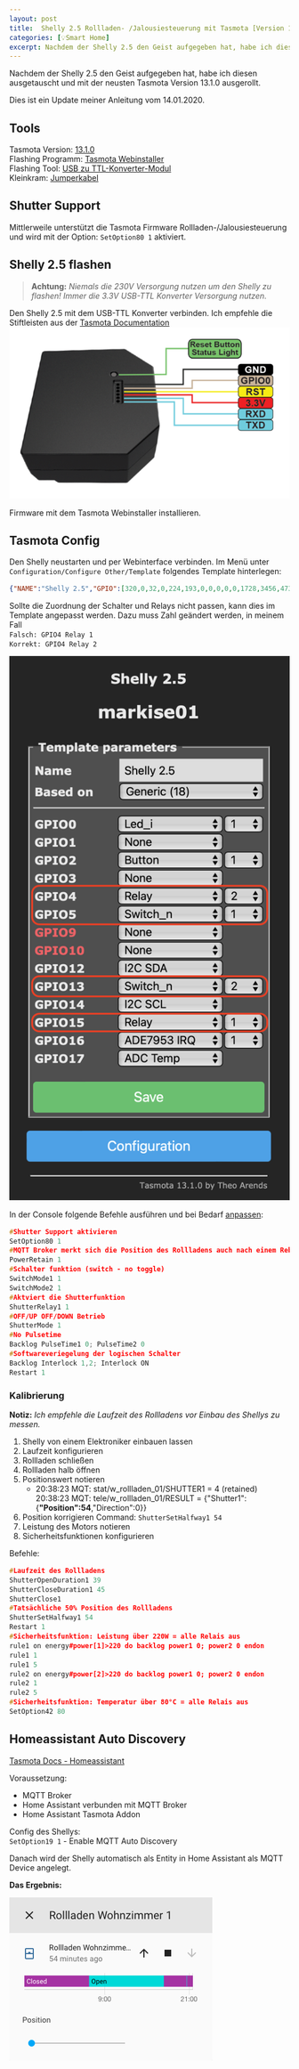 ```yaml
---
layout: post
title:  Shelly 2.5 Rollladen- /Jalousiesteuerung mit Tasmota [Version 13.1.0]
categories: [💡Smart Home]
excerpt: Nachdem der Shelly 2.5 den Geist aufgegeben hat, habe ich diesen ausgetauscht und mit der neusten Tasmota Version 13.1.0 ausgerollt.
---
```


Nachdem der Shelly 2.5 den Geist aufgegeben hat, habe ich diesen ausgetauscht und mit der neusten Tasmota Version 13.1.0 ausgerollt.

Dies ist ein Update meiner Anleitung vom 14.01.2020.

## Tools
  
Tasmota Version: [13.1.0](http://ota.tasmota.com/tasmota/release/)  
Flashing Programm: [Tasmota Webinstaller](https://tasmota.github.io/install/)  
Flashing Tool: [USB zu TTL-Konverter-Modul](https://www.amazon.de/USB-TTL-Konverter-Modul-mit-eingebautem-CP2102/dp/B00AFRXKFU/ref=sr_1_3?__mk_de_DE=%C3%85M%C3%85%C5%BD%C3%95%C3%91&keywords=USB+zu+TTL-Konverter-Modul+mit+eingebautem+in+CP2102&qid=1578948764&s=computers&sr=1-3)  
Kleinkram: [Jumperkabel](https://www.amazon.de/Female-Female-Male-Female-Male-Male-Steckbrücken-Drahtbrücken-bunt/dp/B01EV70C78/ref=sr_1_3?__mk_de_DE=ÅMÅŽÕÑ&crid=3D9JJ4C2W5VM4&keywords=jumper+kabel&qid=1579031684&sprefix=jumper%2Caps%2C150&sr=8-3)

## Shutter Support

Mittlerweile unterstützt die Tasmota Firmware Rollladen-/Jalousiesteuerung und wird mit der Option: `SetOption80 1` aktiviert.

## Shelly 2.5 flashen

>**Achtung:** _Niemals die 230V Versorgung nutzen um den Shelly zu flashen! Immer die 3.3V USB-TTL Konverter Versorgung nutzen._

Den Shelly 2.5 mit dem USB-TTL Konverter verbinden.
Ich empfehle die Stiftleisten aus der [Tasmota Documentation](https://tasmota.github.io/docs/#/devices/Shelly-2.5)
![Shelly2.5](/images/shelly2.5-pinout.png)

Firmware mit dem Tasmota Webinstaller installieren.

## Tasmota Config

Den Shelly neustarten und per Webinterface verbinden.
Im Menü unter `Configuration/Configure Other/Template` folgendes Template hinterlegen:

```json
{"NAME":"Shelly 2.5","GPIO":[320,0,32,0,224,193,0,0,0,0,0,1728,3456,4736],"FLAG":0,"BASE":18}
```

Sollte die Zuordnung der Schalter und Relays nicht passen, kann dies im Template angepasst werden. Dazu muss Zahl geändert werden, in meinem Fall  
`Falsch: GPIO4 Relay 1`  
`Korrekt: GPIO4 Relay 2`

![Tasmota Template Settings](/images/tasmota-template.png)

In der Console folgende Befehle ausführen und bei Bedarf [anpassen](https://tasmota.github.io/docs/Blinds-and-Shutters/#shutters-and-blinds):

```cpp
#Shutter Support aktivieren
SetOption80 1
#MQTT Broker merkt sich die Position des Rollladens auch nach einem Reboot
PowerRetain 1
#Schalter funktion (switch - no toggle)
SwitchMode1 1
SwitchMode2 1
#Aktviert die Shutterfunktion
ShutterRelay1 1
#OFF/UP OFF/DOWN Betrieb
ShutterMode 1
#No Pulsetime
Backlog PulseTime1 0; PulseTime2 0
#Softwareveriegelung der logischen Schalter
Backlog Interlock 1,2; Interlock ON
Restart 1
```

### Kalibrierung

**Notiz:** _Ich empfehle die Laufzeit des Rollladens vor Einbau des Shellys zu messen._

1. Shelly von einem Elektroniker einbauen lassen
2. Laufzeit konfigurieren
3. Rollladen schließen
4. Rollladen halb öffnen
5. Positionswert notieren
   * 20:38:23 MQT: stat/w_rollladen_01/SHUTTER1 = 4 (retained) 20:38:23 MQT: tele/w_rollladen_01/RESULT = {"Shutter1":{**"Position":54**,"Direction":0}}
6. Position korrigieren Command: `ShutterSetHalfway1 54`
7. Leistung des Motors notieren
8. Sicherheitsfunktionen konfigurieren

Befehle:

```cpp
#Laufzeit des Rollladens
ShutterOpenDuration1 39
ShutterCloseDuration1 45
ShutterClose1
#Tatsächliche 50% Position des Rollladens
ShutterSetHalfway1 54
Restart 1
#Sicherheitsfunktion: Leistung über 220W = alle Relais aus
rule1 on energy#power[1]>220 do backlog power1 0; power2 0 endon
rule1 1
rule1 5
rule2 on energy#power[2]>220 do backlog power1 0; power2 0 endon
rule2 1
rule2 5
#Sicherheitsfunktion: Temperatur über 80°C = alle Relais aus
SetOption42 80
```

## Homeassistant Auto Discovery

[Tasmota Docs - Homeassistant](https://tasmota.github.io/docs/Home-Assistant/)

Voraussetzung:

* MQTT Broker
* Home Assistant verbunden mit MQTT Broker
* Home Assistant Tasmota Addon

Config des Shellys:  
`SetOption19 1` - Enable MQTT Auto Discovery

Danach wird der Shelly automatisch als Entity in Home Assistant als MQTT Device angelegt.

**Das Ergebnis:**

![Rollladensteuerung](/images/homeassistant-shutter-control.png)

